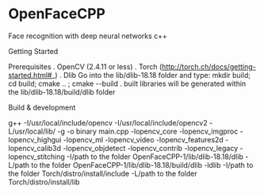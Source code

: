 # OpenFaceCPP
Face recognition with deep neural networks c++

Getting Started

Prerequisites
. OpenCV (2.4.11 or less)
. Torch (http://torch.ch/docs/getting-started.html#_)
. Dlib 
    Go into the lib/dlib-18.18 folder and type:
       mkdir build; cd build; cmake .. ; cmake --build . 
       built libraries will be generated within the lib/dlib-18.18/build/dlib folder
  
Build & development

g++ -I/usr/local/include/opencv -I/usr/local/include/opencv2 -L/usr/local/lib/ -g -o binary  main.cpp -lopencv_core -lopencv_imgproc -lopencv_highgui -lopencv_ml -lopencv_video -lopencv_features2d -lopencv_calib3d -lopencv_objdetect -lopencv_contrib -lopencv_legacy -lopencv_stitching -I/path to the folder OpenFaceCPP-1/lib/dlib-18.18/dlib -L/path to the folder OpenFaceCPP-1/lib/dlib-18.18/build/dlib -ldlib -I/path to the folder Torch/distro/install/include -L/path to the folder Torch/distro/install/lib 

